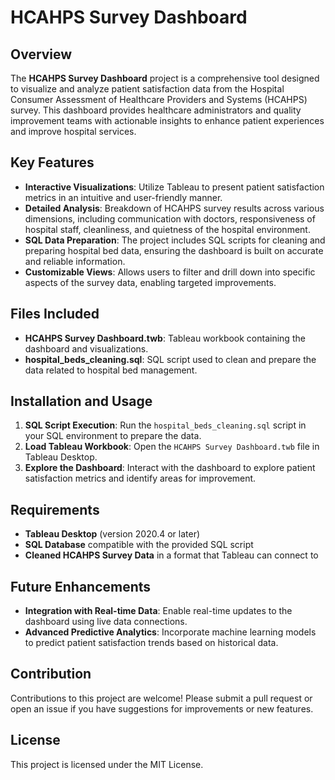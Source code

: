 # HCAHPS Survey Dashboard

## Overview

The **HCAHPS Survey Dashboard** project is a comprehensive tool designed to visualize and analyze patient satisfaction data from the Hospital Consumer Assessment of Healthcare Providers and Systems (HCAHPS) survey. This dashboard provides healthcare administrators and quality improvement teams with actionable insights to enhance patient experiences and improve hospital services.

## Key Features

- **Interactive Visualizations**: Utilize Tableau to present patient satisfaction metrics in an intuitive and user-friendly manner.
- **Detailed Analysis**: Breakdown of HCAHPS survey results across various dimensions, including communication with doctors, responsiveness of hospital staff, cleanliness, and quietness of the hospital environment.
- **SQL Data Preparation**: The project includes SQL scripts for cleaning and preparing hospital bed data, ensuring the dashboard is built on accurate and reliable information.
- **Customizable Views**: Allows users to filter and drill down into specific aspects of the survey data, enabling targeted improvements.

## Files Included

- **HCAHPS Survey Dashboard.twb**: Tableau workbook containing the dashboard and visualizations.
- **hospital_beds_cleaning.sql**: SQL script used to clean and prepare the data related to hospital bed management.

## Installation and Usage

1. **SQL Script Execution**: Run the `hospital_beds_cleaning.sql` script in your SQL environment to prepare the data.
2. **Load Tableau Workbook**: Open the `HCAHPS Survey Dashboard.twb` file in Tableau Desktop.
3. **Explore the Dashboard**: Interact with the dashboard to explore patient satisfaction metrics and identify areas for improvement.

## Requirements

- **Tableau Desktop** (version 2020.4 or later)
- **SQL Database** compatible with the provided SQL script
- **Cleaned HCAHPS Survey Data** in a format that Tableau can connect to

## Future Enhancements

- **Integration with Real-time Data**: Enable real-time updates to the dashboard using live data connections.
- **Advanced Predictive Analytics**: Incorporate machine learning models to predict patient satisfaction trends based on historical data.

## Contribution

Contributions to this project are welcome! Please submit a pull request or open an issue if you have suggestions for improvements or new features.

## License

This project is licensed under the MIT License.


